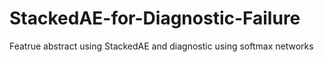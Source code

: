 # StackedAE-for-Diagnostic-Failure
Featrue abstract using StackedAE and diagnostic using softmax networks
